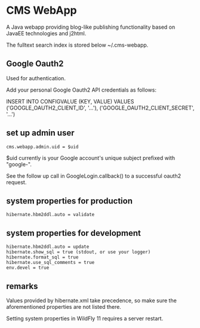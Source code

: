 # CMS WebApp

A Java webapp providing blog-like publishing functionality based on JavaEE
technologies and j2html.

The fulltext search index is stored below ~/.cms-webapp.

## Google Oauth2

Used for authentication.

Add your personal Google Oauth2 API credentials as follows:

INSERT INTO CONFIGVALUE (KEY, VALUE)
VALUES
        ('GOOGLE_OAUTH2_CLIENT_ID', '...'),
        ('GOOGLE_OAUTH2_CLIENT_SECRET', '...')

## set up admin user

    cms.webapp.admin.uid = $uid

$uid currently is your Google account's unique subject prefixed with "google-".

See the follow up call in GoogleLogin.callback() to a successful oauth2 request.

## system properties for production

    hibernate.hbm2ddl.auto = validate

## system properties for development

    hibernate.hbm2ddl.auto = update
    hibernate.show_sql = true (stdout, or use your logger)
    hibernate.format_sql = true
    hibernate.use_sql_comments = true
    env.devel = true

## remarks

Values provided by hibernate.xml take precedence, so make sure the aforementioned
properties are not listed there.

Setting system properties in WildFly 11 requires a server restart.

